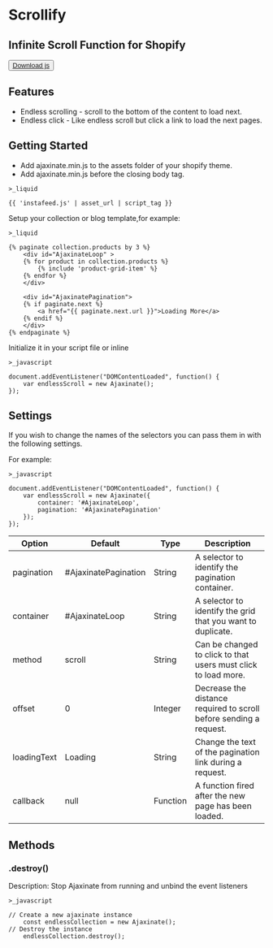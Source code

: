 # Scrollify
## Infinite Scroll Function for Shopify
<button>[Download js](https://minionmade.github.io/scrollify/)</button> 

## Features

- Endless scrolling - scroll to the bottom of the content to load next.
- Endless click - Like endless scroll but click a link to load the next pages.

## Getting Started

- Add ajaxinate.min.js to the assets folder of your shopify theme.
- Add ajaxinate.min.js before the closing body tag.


<code>>_liquid</code>
<br>

    {{ 'instafeed.js' | asset_url | script_tag }}


Setup your collection or blog template,for example:

<code>>_liquid</code>

    {% paginate collection.products by 3 %}
        <div id="AjaxinateLoop" >
        {% for product in collection.products %}
            {% include 'product-grid-item' %}
        {% endfor %}
        </div>

        <div id="AjaxinatePagination">
        {% if paginate.next %}
            <a href="{{ paginate.next.url }}">Loading More</a>
        {% endif %}
        </div>
    {% endpaginate %}

Initialize it in your script file or inline

<code>>_javascript</code>

    document.addEventListener("DOMContentLoaded", function() {
        var endlessScroll = new Ajaxinate();
    });

## Settings

If you wish to change the names of the selectors you can pass them in with the following settings.

For example:

<code>>_javascript</code>

    document.addEventListener("DOMContentLoaded", function() {
        var endlessScroll = new Ajaxinate({
            container: '#AjaxinateLoop',
            pagination: '#AjaxinatePagination'
        });
    });

| Option | Default | Type | Description 
| ------ | ------ |  ------ | ------ |
| pagination | #AjaxinatePagination | String | A selector to identify the pagination container. |
| container | #AjaxinateLoop | String | A selector to identify the grid that you want to duplicate. |
| method | scroll | String | Can be changed to click to that users must click to load more. |
| offset | 0 | Integer | Decrease the distance required to scroll before sending a request. |
| loadingText | Loading | String | Change the text of the pagination link during a request. |
| callback | null | Function | A function fired after the new page has been loaded. |

## Methods

### .destroy()

Description: Stop Ajaxinate from running and unbind the event listeners

<code>>_javascript</code>

    // Create a new ajaxinate instance
        const endlessCollection = new Ajaxinate();
    // Destroy the instance
        endlessCollection.destroy();
